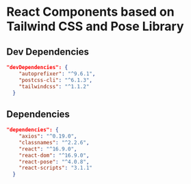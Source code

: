 # React Components based on Tailwind CSS and Pose Library

## Dev Dependencies

```json
"devDependencies": {
    "autoprefixer": "^9.6.1",
    "postcss-cli": "^6.1.3",
    "tailwindcss": "^1.1.2"
  }
```

## Dependencies

```json
"dependencies": {
    "axios": "^0.19.0",
    "classnames": "^2.2.6",
    "react": "^16.9.0",
    "react-dom": "^16.9.0",
    "react-pose": "^4.0.8",
    "react-scripts": "3.1.1"
  }
```